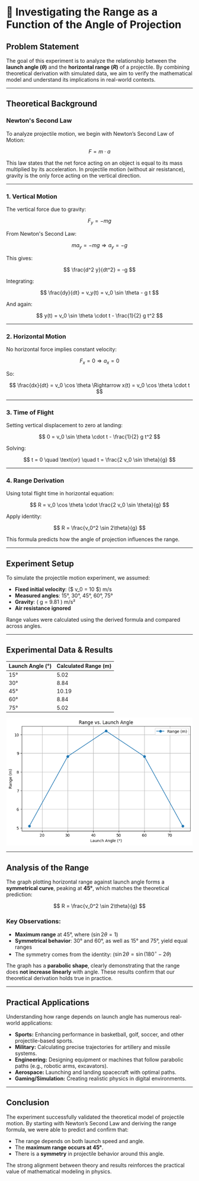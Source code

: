 # 📌 Investigating the Range as a Function of the Angle of Projection

## Problem Statement

The goal of this experiment is to analyze the relationship between the **launch angle ($\theta$)** and the **horizontal range ($R$)** of a projectile. By combining theoretical derivation with simulated data, we aim to verify the mathematical model and understand its implications in real-world contexts.

---

## Theoretical Background

### Newton's Second Law

To analyze projectile motion, we begin with Newton’s Second Law of Motion:

$$
F = m \cdot a
$$

This law states that the net force acting on an object is equal to its mass multiplied by its acceleration. In projectile motion (without air resistance), gravity is the only force acting on the vertical direction.

---

### 1. Vertical Motion

The vertical force due to gravity:

$$
F_y = -mg
$$

From Newton's Second Law:

$$
ma_y = -mg \Rightarrow a_y = -g
$$

This gives:

$$
\frac{d^2 y}{dt^2} = -g
$$

Integrating:

$$
\frac{dy}{dt} = v_y(t) = v_0 \sin \theta - g t
$$

And again:

$$
y(t) = v_0 \sin \theta \cdot t - \frac{1}{2} g t^2
$$

---

### 2. Horizontal Motion

No horizontal force implies constant velocity:

$$
F_x = 0 \Rightarrow a_x = 0
$$

So:

$$
\frac{dx}{dt} = v_0 \cos \theta \Rightarrow x(t) = v_0 \cos \theta \cdot t
$$

---

### 3. Time of Flight

Setting vertical displacement to zero at landing:

$$
0 = v_0 \sin \theta \cdot t - \frac{1}{2} g t^2
$$

Solving:

$$
t = 0 \quad \text{or} \quad t = \frac{2 v_0 \sin \theta}{g}
$$

---

### 4. Range Derivation

Using total flight time in horizontal equation:

$$
R = v_0 \cos \theta \cdot \frac{2 v_0 \sin \theta}{g}
$$

Apply identity:

$$
R = \frac{v_0^2 \sin 2\theta}{g}
$$

This formula predicts how the angle of projection influences the range.

---

## Experiment Setup

To simulate the projectile motion experiment, we assumed:

- **Fixed initial velocity**: ($ v_0 = 10 $) m/s
- **Measured angles**: 15°, 30°, 45°, 60°, 75°
- **Gravity**: \( g = 9.81 \) m/s²
- **Air resistance ignored**

Range values were calculated using the derived formula and compared across angles.

---

## Experimental Data & Results

| Launch Angle (°) | Calculated Range (m) |
| ------------------- | ---------------------- |
| 15°              | 5.02                 |
| 30°              | 8.84                 |
| 45°              | 10.19                |
| 60°              | 8.84                 |
| 75°              | 5.02                 |

![Range vs Angle](range_vs_angle.png)

---

## Analysis of the Range

The graph plotting horizontal range against launch angle forms a **symmetrical curve**, peaking at **45°**, which matches the theoretical prediction:

$$
R = \frac{v_0^2 \sin 2\theta}{g}
$$

### Key Observations:

- **Maximum range** at 45°, where ($\sin 2\theta = 1$)
- **Symmetrical behavior**: 30° and 60°, as well as 15° and 75°, yield equal ranges
- The symmetry comes from the identity: ($\sin 2\theta = \sin(180^\circ - 2\theta$)

The graph has a **parabolic shape**, clearly demonstrating that the range does **not increase linearly** with angle. These results confirm that our theoretical derivation holds true in practice.

---

## Practical Applications

Understanding how range depends on launch angle has numerous real-world applications:

- **Sports:** Enhancing performance in basketball, golf, soccer, and other projectile-based sports.
- **Military:** Calculating precise trajectories for artillery and missile systems.
- **Engineering:** Designing equipment or machines that follow parabolic paths (e.g., robotic arms, excavators).
- **Aerospace:** Launching and landing spacecraft with optimal paths.
- **Gaming/Simulation:** Creating realistic physics in digital environments.

---

## Conclusion

The experiment successfully validated the theoretical model of projectile motion. By starting with Newton’s Second Law and deriving the range formula, we were able to predict and confirm that:

- The range depends on both launch speed and angle.
- The **maximum range occurs at 45°**.
- There is a **symmetry** in projectile behavior around this angle.

The strong alignment between theory and results reinforces the practical value of mathematical modeling in physics.

